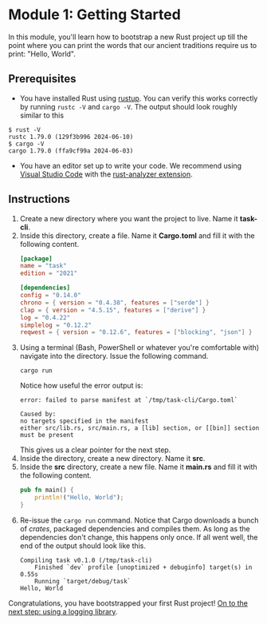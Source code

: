 # Module 1: Getting Started

In this module, you'll learn how to bootstrap a new Rust project up till the point where you can print the words that our ancient traditions require us to print: "Hello, World".

## Prerequisites

* You have installed Rust using [rustup](https://rustup.rs/).
You can verify this works correctly by running `rustc -V` and `cargo -V`.
The output should look roughly similar to this
```console
$ rust -V
rustc 1.79.0 (129f3b996 2024-06-10)
$ cargo -V
cargo 1.79.0 (ffa9cf99a 2024-06-03)
```
* You have an editor set up to write your code. We recommend using [Visual Studio Code](https://code.visualstudio.com/) with the [rust-analyzer extension](https://marketplace.visualstudio.com/items?itemName=rust-lang.rust-analyzer).

## Instructions

1. Create a new directory where you want the project to live.
Name it **task-cli**.
2. Inside this directory, create a file.
Name it **Cargo.toml** and fill it with the following content.
    ```toml
    [package]
    name = "task"
    edition = "2021"

    [dependencies]
    config = "0.14.0"
    chrono = { version = "0.4.38", features = ["serde"] }
    clap = { version = "4.5.15", features = ["derive"] }
    log = "0.4.22"
    simplelog = "0.12.2"
    reqwest = { version = "0.12.6", features = ["blocking", "json"] }
    ```
3. Using a terminal (Bash, PowerShell or whatever you're comfortable with) navigate into the directory.
Issue the following command.
   ```console
   cargo run
   ```
    Notice how useful the error output is:
    ```console
    error: failed to parse manifest at `/tmp/task-cli/Cargo.toml`

    Caused by:
    no targets specified in the manifest
    either src/lib.rs, src/main.rs, a [lib] section, or [[bin]] section must be present
    ```
    This gives us a clear pointer for the next step.
4. Inside the directory, create a new directory.
Name it **src**.
5. Inside the **src** directory, create a new file.
Name it **main.rs** and fill it with the following content.
    ```rs
    pub fn main() {
        println!("Hello, World");
    }
    ```
6. Re-issue the `cargo run` command.
Notice that Cargo downloads a bunch of _crates_, packaged dependencies and compiles them.
As long as the dependencies don't change, this happens only once.
If all went well, the end of the output should look like this.
    ```console
    Compiling task v0.1.0 (/tmp/task-cli)
        Finished `dev` profile [unoptimized + debuginfo] target(s) in 0.55s
        Running `target/debug/task`
    Hello, World
    ```

Congratulations, you have bootstrapped your first Rust project!
[On to the next step: using a logging library](./step-by-step-2.md).